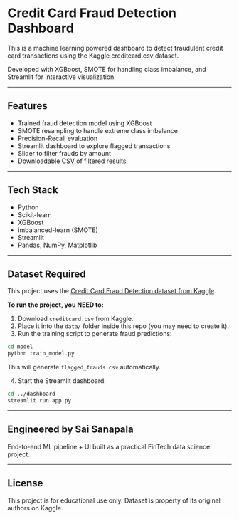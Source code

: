 # Credit Card Fraud Detection Dashboard

This is a machine learning powered dashboard to detect fraudulent credit card transactions using the Kaggle creditcard.csv dataset.

Developed with XGBoost, SMOTE for handling class imbalance, and Streamlit for interactive visualization.

---

## Features

- Trained fraud detection model using XGBoost
- SMOTE resampling to handle extreme class imbalance
- Precision-Recall evaluation
- Streamlit dashboard to explore flagged transactions
- Slider to filter frauds by amount
- Downloadable CSV of filtered results

---

## Tech Stack

- Python
- Scikit-learn
- XGBoost
- imbalanced-learn (SMOTE)
- Streamlit
- Pandas, NumPy, Matplotlib

---

## Dataset Required

This project uses the [Credit Card Fraud Detection dataset from Kaggle](https://www.kaggle.com/datasets/mlg-ulb/creditcardfraud).

**To run the project, you NEED to:**

1. Download `creditcard.csv` from Kaggle.
2. Place it into the `data/` folder inside this repo (you may need to create it).
3. Run the training script to generate fraud predictions:

```bash
cd model
python train_model.py
```

This will generate `flagged_frauds.csv` automatically.

4. Start the Streamlit dashboard:

```bash
cd ../dashboard
streamlit run app.py
```

---

## Engineered by Sai Sanapala

End-to-end ML pipeline + UI built as a practical FinTech data science project.

---

## License

This project is for educational use only. Dataset is property of its original authors on Kaggle.
